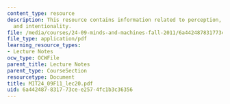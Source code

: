 ```yaml
---
content_type: resource
description: This resource contains information related to perception, consciousness,
  and intentionality.
file: /media/courses/24-09-minds-and-machines-fall-2011/6a442487831773cee2574fc1b3c36356_MIT24_09F11_lec20.pdf
file_type: application/pdf
learning_resource_types:
- Lecture Notes
ocw_type: OCWFile
parent_title: Lecture Notes
parent_type: CourseSection
resourcetype: Document
title: MIT24_09F11_lec20.pdf
uid: 6a442487-8317-73ce-e257-4fc1b3c36356
---
```

